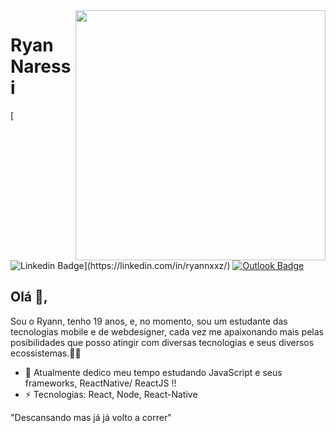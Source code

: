 <img align="right" width="400" height="400" src="https://instagram.feoh3-1.fna.fbcdn.net/v/t51.2885-15/e35/72767618_530543940843085_5872510229440679720_n.jpg?_nc_ht=instagram.feoh3-1.fna.fbcdn.net&_nc_cat=101&_nc_ohc=QePZ0N-eHRoAX_hftNl&oh=08407c6056b3380fc09d01f51ed9729c&oe=5F30A1C4">

# Ryan Naressi

[![Linkedin Badge](https://img.shields.io/badge/-RyanNaressi-blue?style=for-the-badge&logo=Linkedin&logoColor=white&link="https://linkedin.com/in/ryannxxz/")](https://linkedin.com/in/ryannxxz/)
[![Outlook Badge](https://img.shields.io/badge/-ryannaressi@hotmail.com.br-blue?style=for-the-badge&labelColor=blue&logoColor=white&color=blue&logo=Microsoft%20Outlook&logoColor=blue)](mailto:ryannaressi@hotmail.com.br)

## Olá 👋,

Sou o Ryann, tenho 19 anos, e, no momento, sou um estudante das tecnologias mobile e de webdesigner, cada vez me apaixonando mais pelas posibilidades que posso atingir com diversas tecnologias e seus diversos ecossistemas.👨‍💻

- 🔭 Atualmente dedico meu tempo estudando JavaScript e seus frameworks, ReactNative/ ReactJS !!
- ⚡ Tecnologias: React, Node, React-Native


"Descansando mas já já volto a correr"
